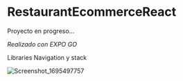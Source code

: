 # RestaurantEcommerceReact

Proyecto en progreso...

_Realizado con EXPO GO_

Libraries 
Navigation y stack

![Screenshot_1695497757](https://github.com/PaulGuillen/RestaurantEcommerceReact/assets/43099030/04713ad8-e2dc-4940-bdeb-27194af2a2fe)


